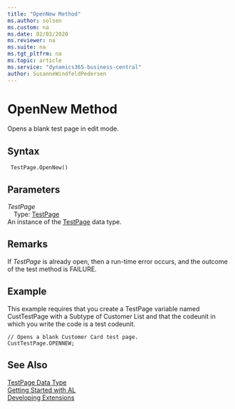 ```yaml
---
title: "OpenNew Method"
ms.author: solsen
ms.custom: na
ms.date: 02/03/2020
ms.reviewer: na
ms.suite: na
ms.tgt_pltfrm: na
ms.topic: article
ms.service: "dynamics365-business-central"
author: SusanneWindfeldPedersen
---
```

[//]: # (START>DO_NOT_EDIT)
[//]: # (IMPORTANT:Do not edit any of the content between here and the END>DO_NOT_EDIT.)
[//]: # (Any modifications should be made in the .xml files in the ModernDev repo.)
# OpenNew Method
Opens a blank test page in edit mode.


## Syntax
```
 TestPage.OpenNew()
```

## Parameters
*TestPage*  
&emsp;Type: [TestPage](testpage-data-type.md)  
An instance of the [TestPage](testpage-data-type.md) data type.  


[//]: # (IMPORTANT: END>DO_NOT_EDIT)

## Remarks  
 If *TestPage* is already open, then a run-time error occurs, and the outcome of the test method is FAILURE.  
  
## Example  
 This example requires that you create a TestPage variable named CustTestPage with a Subtype of Customer List and that the codeunit in which you write the code is a test codeunit.  
  
```  
// Opens a blank Customer Card test page.   
CustTestPage.OPENNEW;  
```

## See Also
[TestPage Data Type](testpage-data-type.md)  
[Getting Started with AL](../../devenv-get-started.md)  
[Developing Extensions](../../devenv-dev-overview.md)